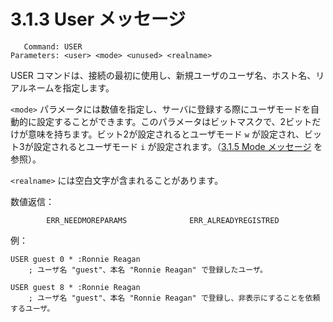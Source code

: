 # 3.1.3 User メッセージ

```
   Command: USER
Parameters: <user> <mode> <unused> <realname>
```

USER コマンドは、接続の最初に使用し、新規ユーザのユーザ名、ホスト名、リアルネームを指定します。

`<mode>` パラメータには数値を指定し、サーバに登録する際にユーザモードを自動的に設定することができます。このパラメータはビットマスクで、2ビットだけが意味を持ちます。ビット2が設定されるとユーザモード `w` が設定され、ビット3が設定されるとユーザモード `i` が設定されます。（[3.1.5 Mode メッセージ](./user-mode-message.md) を参照）。

`<realname>` には空白文字が含まれることがあります。

数値返信：

```
        ERR_NEEDMOREPARAMS              ERR_ALREADYREGISTRED
```

例：

```
USER guest 0 * :Ronnie Reagan
    ; ユーザ名 "guest"、本名 "Ronnie Reagan" で登録したユーザ。

USER guest 8 * :Ronnie Reagan
    ; ユーザ名 "guest"、本名 "Ronnie Reagan" で登録し、非表示にすることを依頼するユーザ。
```
